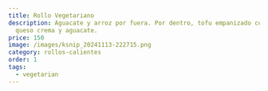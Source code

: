 ```yaml
---
title: Rollo Vegetariano
description: Aguacate y arroz por fuera. Por dentro, tofu empanizado con panko,
  queso crema y aguacate.
price: 150
image: /images/ksnip_20241113-222715.png
category: rollos-calientes
order: 1
tags:
  - vegetarian
---
```

